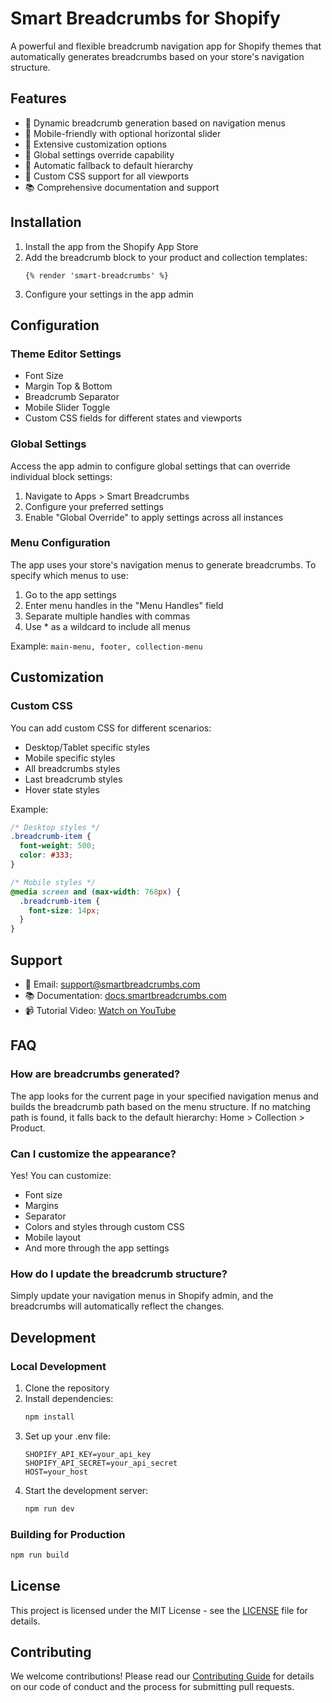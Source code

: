 # Smart Breadcrumbs for Shopify

A powerful and flexible breadcrumb navigation app for Shopify themes that automatically generates breadcrumbs based on your store's navigation structure.

## Features

- 🎯 Dynamic breadcrumb generation based on navigation menus
- 📱 Mobile-friendly with optional horizontal slider
- 🎨 Extensive customization options
- 🔄 Global settings override capability
- 🎯 Automatic fallback to default hierarchy
- 💅 Custom CSS support for all viewports
- 📚 Comprehensive documentation and support

## Installation

1. Install the app from the Shopify App Store
2. Add the breadcrumb block to your product and collection templates:
   ```liquid
   {% render 'smart-breadcrumbs' %}
   ```
3. Configure your settings in the app admin

## Configuration

### Theme Editor Settings

- Font Size
- Margin Top & Bottom
- Breadcrumb Separator
- Mobile Slider Toggle
- Custom CSS fields for different states and viewports

### Global Settings

Access the app admin to configure global settings that can override individual block settings:

1. Navigate to Apps > Smart Breadcrumbs
2. Configure your preferred settings
3. Enable "Global Override" to apply settings across all instances

### Menu Configuration

The app uses your store's navigation menus to generate breadcrumbs. To specify which menus to use:

1. Go to the app settings
2. Enter menu handles in the "Menu Handles" field
3. Separate multiple handles with commas
4. Use * as a wildcard to include all menus

Example: `main-menu, footer, collection-menu`

## Customization

### Custom CSS

You can add custom CSS for different scenarios:

- Desktop/Tablet specific styles
- Mobile specific styles
- All breadcrumbs styles
- Last breadcrumb styles
- Hover state styles

Example:
```css
/* Desktop styles */
.breadcrumb-item {
  font-weight: 500;
  color: #333;
}

/* Mobile styles */
@media screen and (max-width: 768px) {
  .breadcrumb-item {
    font-size: 14px;
  }
}
```

## Support

- 📧 Email: support@smartbreadcrumbs.com
- 📚 Documentation: [docs.smartbreadcrumbs.com](https://docs.smartbreadcrumbs.com)
- 📹 Tutorial Video: [Watch on YouTube](https://youtube.com/watch?v=your-tutorial-video-id)

## FAQ

### How are breadcrumbs generated?

The app looks for the current page in your specified navigation menus and builds the breadcrumb path based on the menu structure. If no matching path is found, it falls back to the default hierarchy: Home > Collection > Product.

### Can I customize the appearance?

Yes! You can customize:
- Font size
- Margins
- Separator
- Colors and styles through custom CSS
- Mobile layout
- And more through the app settings

### How do I update the breadcrumb structure?

Simply update your navigation menus in Shopify admin, and the breadcrumbs will automatically reflect the changes.

## Development

### Local Development

1. Clone the repository
2. Install dependencies:
   ```bash
   npm install
   ```
3. Set up your .env file:
   ```
   SHOPIFY_API_KEY=your_api_key
   SHOPIFY_API_SECRET=your_api_secret
   HOST=your_host
   ```
4. Start the development server:
   ```bash
   npm run dev
   ```

### Building for Production

```bash
npm run build
```

## License

This project is licensed under the MIT License - see the [LICENSE](LICENSE) file for details.

## Contributing

We welcome contributions! Please read our [Contributing Guide](CONTRIBUTING.md) for details on our code of conduct and the process for submitting pull requests. 